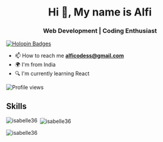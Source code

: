 
<h1 align="center">Hi 👋, My name is Alfi</h1> 
<h3 align="center">Web Development | Coding Enthusiast</h3>

[![Holopin Badges](https://holopin.me/isabelle36)](https://holopin.io/@isabelle36)

- 📫 How to reach me **alficodess@gmail.com**
- 🌍 I'm from India
- 🔍 I'm currently learning React

![Profile views](https://komarev.com/ghpvc/?username=isabelle36&label=Profile%20views&color=0e75b6&style=flat)

<h2>Skills</h2>



<p><img align="left" src="https://github-readme-stats.vercel.app/api/top-langs?username=isabelle36&show_icons=true&locale=en&layout=compact" alt="isabelle36" /></p>

<p>&nbsp;<img align="center" src="https://github-readme-stats.vercel.app/api?username=isabelle36&show_icons=true&locale=en" alt="isabelle36" /></p>

<p><img align="center" src="https://github-readme-streak-stats.herokuapp.com/?user=isabelle36&" alt="isabelle36" /></p>
